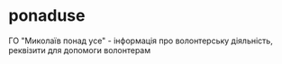 # ponaduse
ГО "Миколаїв понад усе" - інформація про волонтерську діяльність, реквізити для допомоги волонтерам
